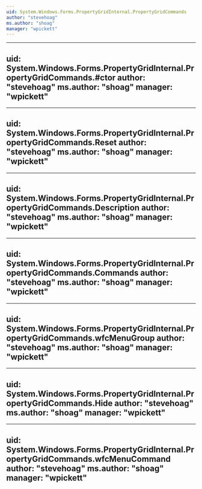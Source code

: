 ```yaml
---
uid: System.Windows.Forms.PropertyGridInternal.PropertyGridCommands
author: "stevehoag"
ms.author: "shoag"
manager: "wpickett"
---
```


---
uid: System.Windows.Forms.PropertyGridInternal.PropertyGridCommands.#ctor
author: "stevehoag"
ms.author: "shoag"
manager: "wpickett"
---

---
uid: System.Windows.Forms.PropertyGridInternal.PropertyGridCommands.Reset
author: "stevehoag"
ms.author: "shoag"
manager: "wpickett"
---

---
uid: System.Windows.Forms.PropertyGridInternal.PropertyGridCommands.Description
author: "stevehoag"
ms.author: "shoag"
manager: "wpickett"
---

---
uid: System.Windows.Forms.PropertyGridInternal.PropertyGridCommands.Commands
author: "stevehoag"
ms.author: "shoag"
manager: "wpickett"
---

---
uid: System.Windows.Forms.PropertyGridInternal.PropertyGridCommands.wfcMenuGroup
author: "stevehoag"
ms.author: "shoag"
manager: "wpickett"
---

---
uid: System.Windows.Forms.PropertyGridInternal.PropertyGridCommands.Hide
author: "stevehoag"
ms.author: "shoag"
manager: "wpickett"
---

---
uid: System.Windows.Forms.PropertyGridInternal.PropertyGridCommands.wfcMenuCommand
author: "stevehoag"
ms.author: "shoag"
manager: "wpickett"
---
